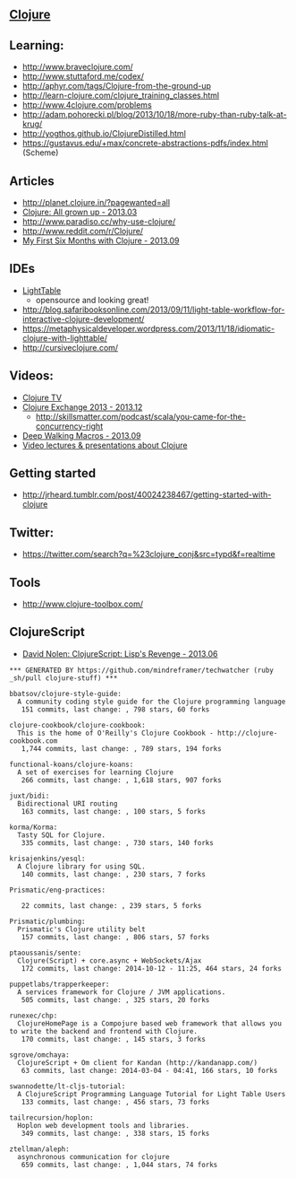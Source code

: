 ## [Clojure](http://clojure.org/)


## Learning:
  - http://www.braveclojure.com/
  - http://www.stuttaford.me/codex/
  - http://aphyr.com/tags/Clojure-from-the-ground-up
  - http://learn-clojure.com/clojure_training_classes.html
  - http://www.4clojure.com/problems
  - http://adam.pohorecki.pl/blog/2013/10/18/more-ruby-than-ruby-talk-at-krug/
  - http://yogthos.github.io/ClojureDistilled.html
  - https://gustavus.edu/+max/concrete-abstractions-pdfs/index.html (Scheme)

## Articles
  - http://planet.clojure.in/?pagewanted=all
  - [Clojure: All grown up - 2013.03]( http://wit.io/posts/clojure-all-grown-up)
  - http://www.paradiso.cc/why-use-clojure/
  - http://www.reddit.com/r/Clojure/
  - [My First Six Months with Clojure - 2013.09](http://the-arm.com/programming/2013/09/01/my-first-six-months-with-clojure/)

## IDEs
  - [LightTable](http://docs.lighttable.com/tutorials/full/)
    - opensource and looking great!
  - http://blog.safaribooksonline.com/2013/09/11/light-table-workflow-for-interactive-clojure-development/
  - https://metaphysicaldeveloper.wordpress.com/2013/11/18/idiomatic-clojure-with-lighttable/
  - http://cursiveclojure.com/

## Videos:
  - [Clojure TV](http://www.youtube.com/user/ClojureTV?feature=watch)
  - [Clojure Exchange 2013 - 2013.12](http://skillsmatter.com/event/scala/clojure-exchange-2013)
    - http://skillsmatter.com/podcast/scala/you-came-for-the-concurrency-right
  - [Deep Walking Macros - 2013.09](http://www.youtube.com/watch?v=HXfDK1OYpco)
  - [Video lectures & presentations about Clojure](http://alexott.net/en/clojure/video.html)


## Getting started
  - http://jrheard.tumblr.com/post/40024238467/getting-started-with-clojure


## Twitter:
  - https://twitter.com/search?q=%23clojure_conj&src=typd&f=realtime


## Tools
  - http://www.clojure-toolbox.com/

## ClojureScript
  - [David Nolen: ClojureScript: Lisp's Revenge - 2013.06](http://vimeo.com/68334908?)

<!-- PROJECTS_LIST_START -->
    *** GENERATED BY https://github.com/mindreframer/techwatcher (ruby _sh/pull clojure-stuff) ***

    bbatsov/clojure-style-guide:
      A community coding style guide for the Clojure programming language
       151 commits, last change: , 798 stars, 60 forks

    clojure-cookbook/clojure-cookbook:
      This is the home of O'Reilly's Clojure Cookbook - http://clojure-cookbook.com
       1,744 commits, last change: , 789 stars, 194 forks

    functional-koans/clojure-koans:
      A set of exercises for learning Clojure
       266 commits, last change: , 1,618 stars, 907 forks

    juxt/bidi:
      Bidirectional URI routing
       163 commits, last change: , 100 stars, 5 forks

    korma/Korma:
      Tasty SQL for Clojure.
       335 commits, last change: , 730 stars, 140 forks

    krisajenkins/yesql:
      A Clojure library for using SQL.
       140 commits, last change: , 230 stars, 7 forks

    Prismatic/eng-practices:

       22 commits, last change: , 239 stars, 5 forks

    Prismatic/plumbing:
      Prismatic's Clojure utility belt
       157 commits, last change: , 806 stars, 57 forks

    ptaoussanis/sente:
      Clojure(Script) + core.async + WebSockets/Ajax
       172 commits, last change: 2014-10-12 - 11:25, 464 stars, 24 forks

    puppetlabs/trapperkeeper:
      A services framework for Clojure / JVM applications.
       505 commits, last change: , 325 stars, 20 forks

    runexec/chp:
      ClojureHomePage is a Compojure based web framework that allows you to write the backend and frontend with Clojure.
       170 commits, last change: , 145 stars, 3 forks

    sgrove/omchaya:
      ClojureScript + Om client for Kandan (http://kandanapp.com/)
       63 commits, last change: 2014-03-04 - 04:41, 166 stars, 10 forks

    swannodette/lt-cljs-tutorial:
      A ClojureScript Programming Language Tutorial for Light Table Users
       133 commits, last change: , 456 stars, 73 forks

    tailrecursion/hoplon:
      Hoplon web development tools and libraries.
       349 commits, last change: , 338 stars, 15 forks

    ztellman/aleph:
      asynchronous communication for clojure
       659 commits, last change: , 1,044 stars, 74 forks
<!-- PROJECTS_LIST_END -->
